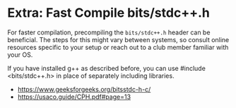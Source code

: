 # Extra: Fast Compile bits/stdc++.h

For faster compilation, precompiling the `bits/stdc++.h` header can be beneficial. The steps for this might vary between systems, so consult online resources specific to your setup or reach out to a club member familiar with your OS.

If you have installed g++ as described before, you can use #include <bits/stdc++.h> in place of separately including libraries.

- https://www.geeksforgeeks.org/bitsstdc-h-c/
- https://usaco.guide/CPH.pdf#page=13
